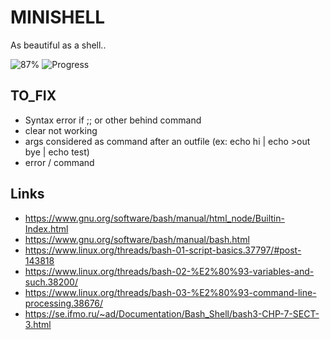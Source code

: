 # MINISHELL

As beautiful as a shell..

![87%](https://progress-bar.dev/85)
![Progress](https://progress-bar.dev/378/?title=Tester&scale=423&width=100)

## TO_FIX
- Syntax error if ;; or other behind command
- clear not working
- args considered as command after an outfile (ex: echo hi | echo >out bye | echo test)
- error / command

## Links 

- https://www.gnu.org/software/bash/manual/html_node/Builtin-Index.html
- https://www.gnu.org/software/bash/manual/bash.html
- https://www.linux.org/threads/bash-01-script-basics.37797/#post-143818
- https://www.linux.org/threads/bash-02-%E2%80%93-variables-and-such.38200/
- https://www.linux.org/threads/bash-03-%E2%80%93-command-line-processing.38676/
- https://se.ifmo.ru/~ad/Documentation/Bash_Shell/bash3-CHP-7-SECT-3.html